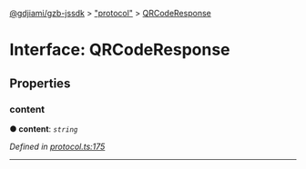[@gdjiami/gzb-jssdk](../README.md) > ["protocol"](../modules/_protocol_.md) > [QRCodeResponse](../interfaces/_protocol_.qrcoderesponse.md)



# Interface: QRCodeResponse


## Properties
<a id="content"></a>

###  content

**●  content**:  *`string`* 

*Defined in [protocol.ts:175](https://github.com/GDJiaMi/gzb-jssdk/blob/38ff667/src/protocol.ts#L175)*





___


